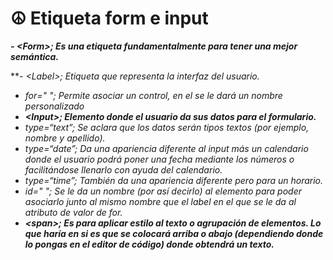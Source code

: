 # ☮ Etiqueta form e input



_**- \<Form>; Es una etiqueta fundamentalmente para tener una mejor semántica.**_

\*\*- _\<Label>; Etiqueta que representa la interfaz del usuario._

* _for=" "; Permite asociar un control, en el se le dará un nombre personalizado_
* _**\<Input>; Elemento donde el usuario da sus datos para el formulario.**_
* _type=“text”; Se aclara que los datos serán tipos textos (por ejemplo, nombre y apellido)._
* _type=“date”; Da una apariencia diferente al input más un calendario donde el usuario podrá poner una fecha mediante los números o facilitándose llenarlo con ayuda del calendario._
* _type=“time”; También da una apariencia diferente pero para un horario._
* _id=" "; Se le da un nombre (por así decirlo) al elemento para poder asociarlo junto al mismo nombre que el label en el que se le da al atributo de valor de for._
* _**\<span>; Es para aplicar estilo al texto o agrupación de elementos. Lo que haría en si es que se colocará arriba o abajo (dependiendo donde lo pongas en el editor de código) donde obtendrá un texto.**_
